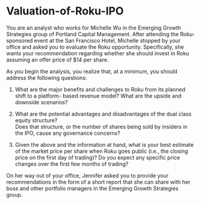 # Valuation-of-Roku-IPO
You are an analyst who works for Michelle Wu in the Emerging Growth Strategies group 
of Portland Capital Management.  After attending the Roku-sponsored event at the San 
Francisco Hotel, Michelle stopped by your office and asked you to evaluate the Roku 
opportunity.  Specifically, she wants your recommendation regarding whether she should 
invest in Roku assuming an offer price of $14 per share. 

As you begin the analysis, you realize that, at a minimum, you should address the following 
questions: 
 
1)  What are the major benefits and challenges to Roku from its planned shift to a platform-
based revenue model? What are the upside and downside scenarios? 
 
2)  What are the potential advantages and disadvantages of the dual class equity structure?  
Does that structure, or the number of shares being sold by insiders in the IPO, cause 
any governance concerns? 
 
3)  Given the above and the information at hand, what is your best estimate of the market 
price per share when Roku goes public (i.e., the closing price on the first day of 
trading)? Do you expect any specific price changes over the first few months of 
trading? 

 
On her way out of your office, Jennifer asked you to provide your recommendations in the 
form of a short report that she can share with her boss and other portfolio managers in the 
Emerging Growth Strategies group. 
 
